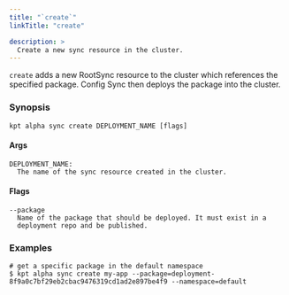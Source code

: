 ```yaml
---
title: "`create`"
linkTitle: "create"

description: >
  Create a new sync resource in the cluster.
---
```


<!--mdtogo:Short
    Create a new sync resource in the cluster.
-->

`create` adds a new RootSync resource to the cluster which references
the specified package. Config Sync then deploys the package into the cluster.

### Synopsis

<!--mdtogo:Long-->

```shell
kpt alpha sync create DEPLOYMENT_NAME [flags]
```

#### Args

```shell
DEPLOYMENT_NAME:
  The name of the sync resource created in the cluster.
```

#### Flags

```shell
--package
  Name of the package that should be deployed. It must exist in a
  deployment repo and be published.
```

<!--mdtogo-->

### Examples

<!--mdtogo:Examples-->

```shell
# get a specific package in the default namespace
$ kpt alpha sync create my-app --package=deployment-8f9a0c7bf29eb2cbac9476319cd1ad2e897be4f9 --namespace=default
```

<!--mdtogo-->